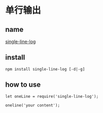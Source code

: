 # 单行输出

## name 

[single-line-log](https://github.com/freeall/single-line-log)

## install

`npm install single-line-log [-d|-g]`

## how to use

```
let oneLine = require('single-line-log');

oneline('your content');
```